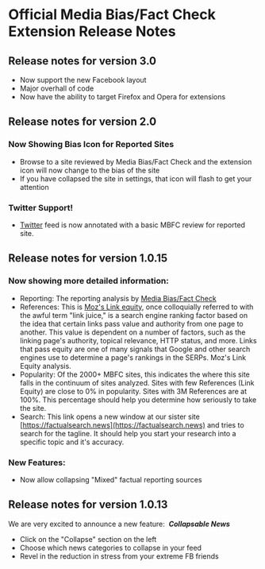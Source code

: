 # Official Media Bias/Fact Check Extension Release Notes

## Release notes for version 3.0

- Now support the new Facebook layout
- Major overhall of code
- Now have the ability to target Firefox and Opera for extensions

## Release notes for version 2.0

### Now Showing Bias Icon for Reported Sites

- Browse to a site reviewed by Media Bias/Fact Check and the extension icon will now change to the bias of the site
- If you have collapsed the site in settings, that icon will flash to get your attention

### Twitter Support!

- [Twitter](https://twitter.com) feed is now annotated with a basic MBFC review for reported site.

## Release notes for version 1.0.15

### Now showing more detailed information: 

- Reporting: The reporting analysis by [Media Bias/Fact Check](https://mediabiasfactcheck.com)
- References: This is [Moz's Link equity](https://moz.com/learn/seo/what-is-link-equity), once colloquially referred to with the awful term "link juice," is a search engine ranking factor based on the idea that certain links pass value and authority from one page to another. This value is dependent on a number of factors, such as the linking page's authority, topical relevance, HTTP status, and more. Links that pass equity are one of many signals that Google and other search engines use to determine a page's rankings in the SERPs. Moz's Link Equity analysis.
- Popularity: Of the 2000+ MBFC sites, this indicates the where this site falls in the continuum of sites analyzed. Sites with few References (Link Equity) are close to 0% in popularity. Sites with 3M References are at 100%. This percentage should help you determine how seriously to take the site.
- Search: This link opens a new window at our sister site [https://factualsearch.news](https://factualsearch.news) and tries to search for the tagline. It should help you start your research into a specific topic and it's accuracy.

### New Features:

- Now allow collapsing "Mixed" factual reporting sources

## Release notes for version 1.0.13

We are very excited to announce a new feature:  **_Collapsable News_**

- Click on the "Collapse" section on the left
- Choose which news categories to collapse in your feed
- Revel in the reduction in stress from your extreme FB friends
